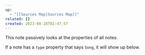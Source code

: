 ```yaml
---
up:
  - "[[Sources Map|Sources Map]]"
related: []
created: 2023-08-28T02:47:57
---
```

This note passively looks at the properties of all notes.

If a note has a `type` property that says `Song`, it will show up below.
